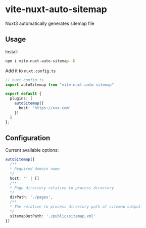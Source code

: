 # vite-nuxt-auto-sitemap
Nuxt3 automatically generates sitemap file

## Usage

Install

```bash
npm i vite-nuxt-auto-sitemap -D
```

Add it to `nuxt.config.ts`

```ts
// nuxt.config.ts
import autoSitemap from "vite-nuxt-auto-sitemap"

export default {
  plugins: [
    autoSitemap({
      host: 'https://xxx.com'
    })
  ]
};

```

## Configuration

Current available options:

```ts
autoSitemap({
  /**
  * Required domain name
  */
  host: '' | []
  /**
  * Page directory relative to process directory
  */
  dirPath: './pages',
  /**
  * The relative to process directory path of sitemap output
  */
  sitemapOutPath: './public/sitemap.xml'
})
```
